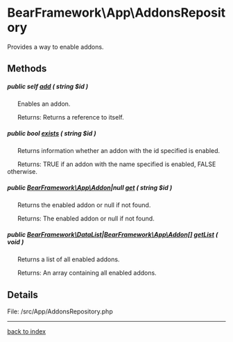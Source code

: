 # BearFramework\App\AddonsRepository

Provides a way to enable addons.

## Methods

##### public self [add](bearframework.app.addonsrepository.add.method.md) ( string $id )

&nbsp;&nbsp;&nbsp;&nbsp;&nbsp;&nbsp;Enables an addon.

&nbsp;&nbsp;&nbsp;&nbsp;&nbsp;&nbsp;Returns: Returns a reference to itself.

##### public bool [exists](bearframework.app.addonsrepository.exists.method.md) ( string $id )

&nbsp;&nbsp;&nbsp;&nbsp;&nbsp;&nbsp;Returns information whether an addon with the id specified is enabled.

&nbsp;&nbsp;&nbsp;&nbsp;&nbsp;&nbsp;Returns: TRUE if an addon with the name specified is enabled, FALSE otherwise.

##### public [BearFramework\App\Addon](bearframework.app.addon.class.md)|null [get](bearframework.app.addonsrepository.get.method.md) ( string $id )

&nbsp;&nbsp;&nbsp;&nbsp;&nbsp;&nbsp;Returns the enabled addon or null if not found.

&nbsp;&nbsp;&nbsp;&nbsp;&nbsp;&nbsp;Returns: The enabled addon or null if not found.

##### public [BearFramework\DataList](bearframework.datalist.class.md)|[BearFramework\App\Addon[]](bearframework.app.addon.class.md) [getList](bearframework.app.addonsrepository.getlist.method.md) ( void )

&nbsp;&nbsp;&nbsp;&nbsp;&nbsp;&nbsp;Returns a list of all enabled addons.

&nbsp;&nbsp;&nbsp;&nbsp;&nbsp;&nbsp;Returns: An array containing all enabled addons.

## Details

File: /src/App/AddonsRepository.php

---

[back to index](index.md)

